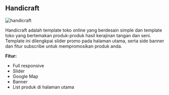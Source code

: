 Handicraft
------------

![handicraft](https://s3-ap-southeast-1.amazonaws.com/cdn2.jarvis-store.com/img/themes/handicraft/handicraft-preview.jpg)

Handicraft adalah template toko online yang berdesain simple dan template toko yang bertemakan produk-produk hasil kerajinan tangan dan seni. Template ini dilengkpai slider promo pada halaman utama, serta side banner dan fitur subscribe untuk mempromosikan produk anda.

**Fitur:**
 - Full responsive 
 - Slider 
 - Google Map 
 - Banner
 - List produk di halaman utama
